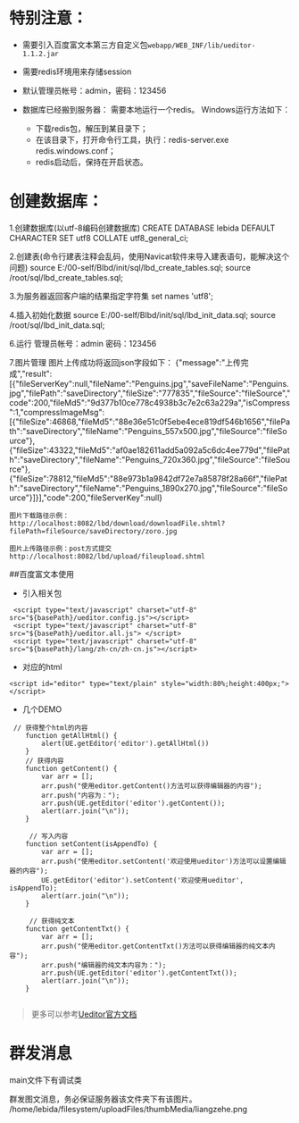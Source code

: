 
# 特别注意：
- 需要引入百度富文本第三方自定义包`webapp/WEB_INF/lib/ueditor-1.1.2.jar`

- 需要redis环境用来存储session

- 默认管理员帐号：admin，密码：123456 

- 数据库已经搬到服务器：
  需要本地运行一个redis。
  Windows运行方法如下：
    - 下载redis包，解压到某目录下；
    - 在该目录下，打开命令行工具，执行：redis-server.exe redis.windows.conf；
    - redis启动后，保持在开启状态。

# 创建数据库：

1.创建数据库(以utf-8编码创建数据库)
    CREATE DATABASE lebida DEFAULT CHARACTER SET utf8 COLLATE utf8_general_ci;

2.创建表(命令行建表注释会乱码，使用Navicat软件来导入建表语句，能解决这个问题)
    source E:/00-self/Blbd/init/sql/lbd_create_tables.sql;
    source /root/sql/lbd_create_tables.sql;
    
3.为服务器返回客户端的结果指定字符集
    set names 'utf8';

4.插入初始化数据
    source E:/00-self/Blbd/init/sql/lbd_init_data.sql;
    source /root/sql/lbd_init_data.sql;


6.运行
    管理员帐号：admin
    密码：123456


7.图片管理
    图片上传成功将返回json字段如下：
    {"message":"上传完成","result":[{"fileServerKey":null,"fileName":"Penguins.jpg","saveFileName":"Penguins.jpg","filePath":"saveDirectory","fileSize":"777835","fileSource":"fileSource","code":200,"fileMd5":"9d377b10ce778c4938b3c7e2c63a229a","isCompress":1,"compressImageMsg":[{"fileSize":46868,"fileMd5":"88e36e51c0f5ebe4ece819df546b1656","filePath":"saveDirectory","fileName":"Penguins_557x500.jpg","fileSource":"fileSource"},{"fileSize":43322,"fileMd5":"af0ae182611add5a092a5c6dc4ee779d","filePath":"saveDirectory","fileName":"Penguins_720x360.jpg","fileSource":"fileSource"},{"fileSize":78812,"fileMd5":"88e973b1a9842df72e7a85878f28a66f","filePath":"saveDirectory","fileName":"Penguins_1890x270.jpg","fileSource":"fileSource"}]}],"code":200,"fileServerKey":null}
    
    图片下载路径示例：
    http://localhost:8082/lbd/download/downloadFile.shtml?filePath=fileSource/saveDirectory/zoro.jpg
    
    图片上传路径示例：post方式提交
    http://localhost:8082/lbd/upload/fileupload.shtml
##百度富文本使用
 - 引入相关包
 ```aidl
  <script type="text/javascript" charset="utf-8" src="${basePath}/ueditor.config.js"></script>
  <script type="text/javascript" charset="utf-8" src="${basePath}/ueditor.all.js"> </script>
  <script type="text/javascript" charset="utf-8" src="${basePath}/lang/zh-cn/zh-cn.js"></script>
```

 - 对应的html
 ```aidl
<script id="editor" type="text/plain" style="width:80%;height:400px;"></script>
```

- 几个DEMO
```aidl
 // 获得整个html的内容
    function getAllHtml() {
        alert(UE.getEditor('editor').getAllHtml())
    }
    // 获得内容
    function getContent() {
        var arr = [];
        arr.push("使用editor.getContent()方法可以获得编辑器的内容");
        arr.push("内容为：");
        arr.push(UE.getEditor('editor').getContent());
        alert(arr.join("\n"));
    }
    
     // 写入内容
    function setContent(isAppendTo) {
        var arr = [];
        arr.push("使用editor.setContent('欢迎使用ueditor')方法可以设置编辑器的内容");
        UE.getEditor('editor').setContent('欢迎使用ueditor', isAppendTo);
        alert(arr.join("\n"));
    }
        
     // 获得纯文本
    function getContentTxt() {
        var arr = [];
        arr.push("使用editor.getContentTxt()方法可以获得编辑器的纯文本内容");
        arr.push("编辑器的纯文本内容为：");
        arr.push(UE.getEditor('editor').getContentTxt());
        alert(arr.join("\n"));
    }
    
```
>更多可以参考[Ueditor官方文档](http://ueditor.baidu.com/website/)

# 群发消息
main文件下有调试类

群发图文消息，务必保证服务器该文件夹下有该图片。
/home/lebida/filesystem/uploadFiles/thumbMedia/liangzehe.png


